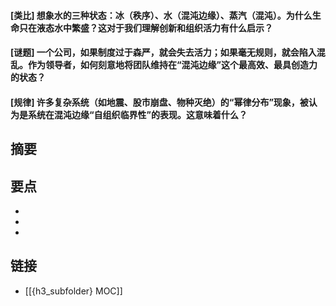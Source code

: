 #### [类比] 想象水的三种状态：冰（秩序）、水（混沌边缘）、蒸汽（混沌）。为什么生命只在液态水中繁盛？这对于我们理解创新和组织活力有什么启示？


#### [谜题] 一个公司，如果制度过于森严，就会失去活力；如果毫无规则，就会陷入混乱。作为领导者，如何刻意地将团队维持在“混沌边缘”这个最高效、最具创造力的状态？


#### [规律] 许多复杂系统（如地震、股市崩盘、物种灭绝）的“幂律分布”现象，被认为是系统在混沌边缘“自组织临界性”的表现。这意味着什么？


## 摘要


## 要点

- 
- 
- 

## 链接

- [[{h3_subfolder} MOC]]

